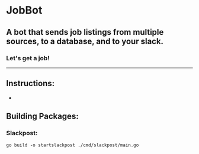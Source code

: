 # JobBot
## A bot that sends job listings from multiple sources, to a database, and to your slack.
### Let's get a job!
---

## **Instructions:**
* 

## Building Packages:
### Slackpost:
```
go build -o startslackpost ./cmd/slackpost/main.go
```
